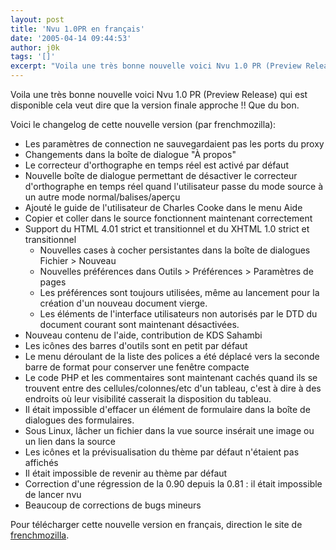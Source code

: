 ```yaml
---
layout: post
title: 'Nvu 1.0PR en français'
date: '2005-04-14 09:44:53'
author: j0k
tags: '[]'
excerpt: "Voila une très bonne nouvelle voici Nvu 1.0 PR (Preview Release) qui est disponible cela veut dire que la version finale approche !!   Que du bon.  \n  \nVoici le changelog de cette nouvelle version (par frenchmozilla)"
---
```


Voila une très bonne nouvelle voici Nvu 1.0 PR (Preview Release) qui est disponible cela veut dire que la version finale approche !!   Que du bon.

Voici le changelog de cette nouvelle version (par frenchmozilla):
* Les paramètres de connection ne sauvegardaient pas les ports du proxy
* Changements dans la boîte de dialogue "À propos"
* Le correcteur d'orthographe en temps réel est activé par défaut
* Nouvelle boîte de dialogue permettant de désactiver le correcteur d'orthographe en temps réel quand l'utilisateur passe du mode source à un autre mode normal/balises/aperçu
* Ajouté le guide de l'utilisateur de Charles Cooke dans le menu Aide
* Copier et coller dans le source fonctionnent maintenant correctement
* Support du HTML 4.01 strict et transitionnel et du XHTML 1.0 strict et transitionnel
   * Nouvelles cases à cocher persistantes dans la boîte de dialogues Fichier > Nouveau
   * Nouvelles préférences dans Outils > Préférences > Paramètres de pages
   * Les préférences sont toujours utilisées, même au lancement pour la création d'un nouveau document vierge.
   * Les éléments de l'interface utilisateurs non autorisés par le DTD du document courant sont maintenant désactivées.
* Nouveau contenu de l'aide, contribution de KDS Sahambi
* Les icônes des barres d'outils sont en petit par défaut
* Le menu déroulant de la liste des polices a été déplacé vers la seconde barre de format pour conserver une fenêtre compacte
* Le code PHP et les commentaires sont maintenant cachés quand ils se trouvent entre des cellules/colonnes/etc d'un tableau, c'est à dire à des endroits où leur visibilité casserait la disposition du tableau.
* Il était impossible d'effacer un élément de formulaire dans la boîte de dialogues des formulaires.
* Sous Linux, lâcher un fichier dans la vue source insérait une image ou un lien dans la source
* Les icônes et la prévisualisation du thème par défaut n'étaient pas affichés
* Il était impossible de revenir au thème par défaut
* Correction d'une régression de la 0.90 depuis la 0.81 : il était impossible de lancer nvu <url>
* Beaucoup de corrections de bugs mineurs

Pour télécharger cette nouvelle version en français, direction le site de [frenchmozilla](http://frenchmozilla.sourceforge.net/nvu/).
